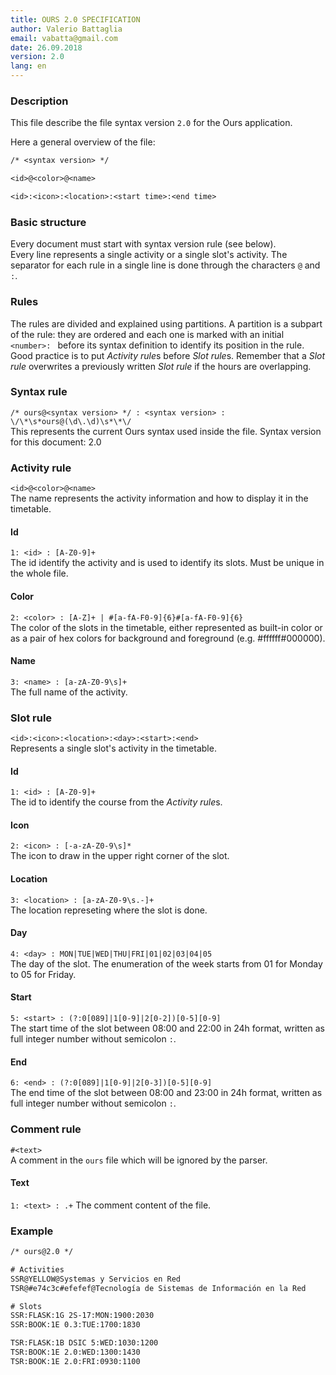```yaml
---
title: OURS 2.0 SPECIFICATION
author: Valerio Battaglia
email: vabatta@gmail.com
date: 26.09.2018
version: 2.0
lang: en
---
```


### Description
This file describe the file syntax version `2.0` for the Ours application.

Here a general overview of the file:
```txt
/* <syntax version> */

<id>@<color>@<name>

<id>:<icon>:<location>:<start time>:<end time>
```

### Basic structure
Every document must start with syntax version rule (see below).  
Every line represents a single activity or a single slot's activity.
The separator for each rule in a single line is done through the characters `@` and `:`.

### Rules
The rules are divided and explained using partitions. A partition is a subpart of the rule: they are ordered and each one is marked with an initial `<number>: ` before its syntax definition to identify its position in the rule.  
Good practice is to put *Activity rule*s before *Slot rule*s. Remember that a *Slot rule* overwrites 
a previously written *Slot rule* if the hours are overlapping.

<!-- \pagebreak -->

### Syntax rule
`/* ours@<syntax version> */ : <syntax version> : \/\*\s*ours@(\d\.\d)\s*\*\/`  
This represents the current Ours syntax used inside the file. Syntax version for this document: 2.0

### Activity rule
`<id>@<color>@<name>`  
The name represents the activity information and how to display it in the timetable.

#### Id
`1: <id> : [A-Z0-9]+`  
The id identify the activity and is used to identify its slots. Must be unique in the whole file.  

#### Color
`2: <color> : [A-Z]+ | #[a-fA-F0-9]{6}#[a-fA-F0-9]{6}`  
The color of the slots in the timetable, either represented as built-in color or as a pair of hex colors for background and foreground (e.g. #ffffff#000000).

#### Name
`3: <name> : [a-zA-Z0-9\s]+`  
The full name of the activity.

### Slot rule
`<id>:<icon>:<location>:<day>:<start>:<end>`  
Represents a single slot's activity in the timetable.

#### Id
`1: <id> : [A-Z0-9]+`  
The id to identify the course from the *Activity rule*s.

#### Icon
`2: <icon> : [-a-zA-Z0-9\s]*`  
The icon to draw in the upper right corner of the slot.

#### Location
`3: <location> : [a-zA-Z0-9\s.-]+`  
The location represeting where the slot is done.

#### Day
`4: <day> : MON|TUE|WED|THU|FRI|01|02|03|04|05`  
The day of the slot. The enumeration of the week starts from 01 for Monday to 05 for Friday.

#### Start
`5: <start> : (?:0[089]|1[0-9]|2[0-2])[0-5][0-9]`  
The start time of the slot between 08:00 and 22:00 in 24h format, written as full integer number without semicolon `:`.

#### End
`6: <end> : (?:0[089]|1[0-9]|2[0-3])[0-5][0-9]`  
The end time of the slot between 08:00 and 23:00 in 24h format, written as full integer number without semicolon `:`.

### Comment rule
`#<text>`  
A comment in the `ours` file which will be ignored by the parser.

#### Text
`1: <text> : .+`
The comment content of the file.

### Example
```txt
/* ours@2.0 */

# Activities
SSR@YELLOW@Systemas y Servicios en Red
TSR@#e74c3c#efefef@Tecnología de Sistemas de Información en la Red

# Slots
SSR:FLASK:1G 2S-17:MON:1900:2030
SSR:BOOK:1E 0.3:TUE:1700:1830

TSR:FLASK:1B DSIC 5:WED:1030:1200
TSR:BOOK:1E 2.0:WED:1300:1430
TSR:BOOK:1E 2.0:FRI:0930:1100
```
